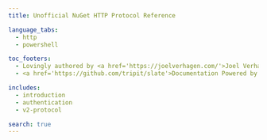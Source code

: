 ```yaml
---
title: Unofficial NuGet HTTP Protocol Reference

language_tabs:
  - http
  - powershell

toc_footers:
  - Lovingly authored by <a href='https://joelverhagen.com/'>Joel Verhagen</a>
  - <a href='https://github.com/tripit/slate'>Documentation Powered by Slate</a>

includes:
  - introduction
  - authentication
  - v2-protocol

search: true
---
```

